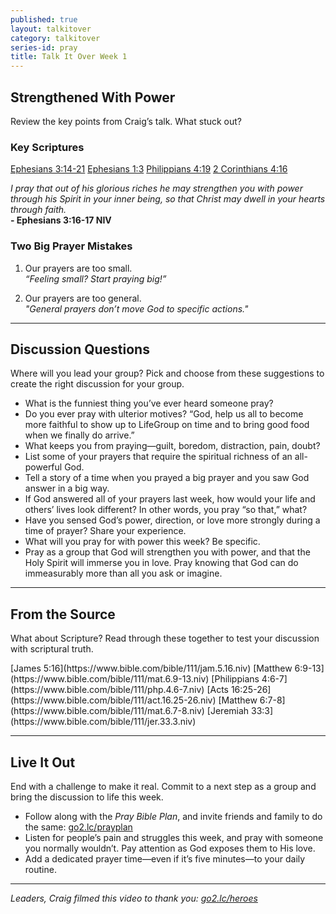 ```yaml
---
published: true
layout: talkitover
category: talkitover
series-id: pray
title: Talk It Over Week 1
---
```


## Strengthened With Power
<p class="lead">Review the key points from Craig’s talk. What stuck out?</p> 

### Key Scriptures 
[Ephesians 3:14-21](https://www.bible.com/bible/111/eph.3.14-21.niv) [Ephesians 1:3](https://www.bible.com/bible/111/eph.1.3.niv) [Philippians 4:19](https://www.bible.com/bible/111/php.4.19.niv) [2 Corinthians 4:16](https://www.bible.com/bible/111/2cor.4.16.niv)

_I pray that out of his glorious riches he may strengthen you with power through his Spirit in your inner being, so that Christ may dwell in your hearts through faith._<br /> **- Ephesians 3:16-17 NIV**

### Two Big Prayer Mistakes
1. Our prayers are too small.<br />
_“Feeling small? Start praying big!”_

2. Our prayers are too general.<br />
_"General prayers don’t move God to specific actions."_

* * *

## Discussion Questions
<p class="lead">Where will you lead your group? Pick and choose from these suggestions to create the right discussion for your group.</p>

*	What is the funniest thing you’ve ever heard someone pray?
*	Do you ever pray with ulterior motives? “God, help us all to become more faithful to show up to LifeGroup on time and to bring good food when we finally do arrive.”
*	What keeps you from praying—guilt, boredom, distraction, pain, doubt?
*	List some of your prayers that require the spiritual richness of an all-powerful God.
*	Tell a story of a time when you prayed a big prayer and you saw God answer in a big way. 
*	If God answered all of your prayers last week, how would your life and others’ lives look different? In other words, you pray “so that,” what?
*	Have you sensed God’s power, direction, or love more strongly during a time of prayer? Share your experience. 
*	What will you pray for with power this week? Be specific.
*	Pray as a group that God will strengthen you with power, and that the Holy Spirit will immerse you in love. Pray knowing that God can do immeasurably more than all you ask or imagine.



* * *

## From the Source
<p class="lead">What about Scripture? Read through these together to test your discussion with scriptural truth.</p>
[James 5:16](https://www.bible.com/bible/111/jam.5.16.niv) [Matthew 6:9-13](https://www.bible.com/bible/111/mat.6.9-13.niv) [Philippians 4:6-7](https://www.bible.com/bible/111/php.4.6-7.niv) [Acts 16:25-26](https://www.bible.com/bible/111/act.16.25-26.niv) [Matthew 6:7-8](https://www.bible.com/bible/111/mat.6.7-8.niv) [Jeremiah 33:3](https://www.bible.com/bible/111/jer.33.3.niv)

* * *

## Live It Out
<p class="lead">End with a challenge to make it real. Commit to a next step as a group and bring the discussion to life this week.</p>

*	Follow along with the _Pray Bible Plan_, and invite friends and family to do the same: [go2.lc/prayplan](http://go2.lc/prayplan)
*	Listen for people’s pain and struggles this week, and pray with someone you normally wouldn’t. Pay attention as God exposes them to His love. 
*	Add a dedicated prayer time—even if it’s five minutes—to your daily routine. 



* * *

_Leaders, Craig filmed this video to thank you: [go2.lc/heroes](http://leaders.lifechurch.tv/you-are-the-heroes/)_
